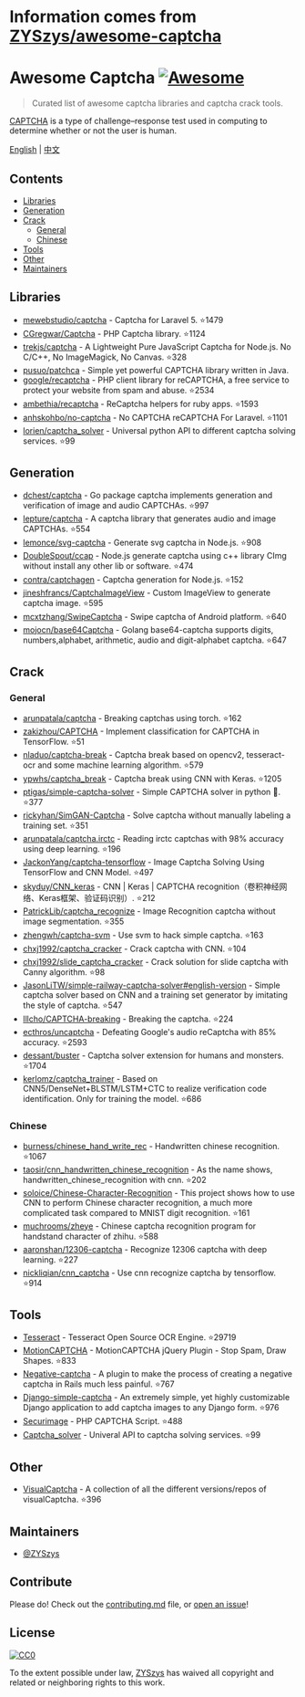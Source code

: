 # Information comes from [ZYSzys/awesome-captcha](https://github.com/ZYSzys/awesome-captcha)
# Awesome Captcha [![Awesome](https://awesome.re/badge.svg)](https://awesome.re)

> Curated list of awesome captcha libraries and captcha crack tools.

[CAPTCHA](https://en.wikipedia.org/wiki/CAPTCHA) is a type of challenge–response test used in computing to determine whether or not the user is human.


[English](README.md) | [中文](README-zh.md)

## Contents

- [Libraries](#libraries)
- [Generation](#generation)
- [Crack](#crack)
  - [General](#general)
  - [Chinese](#chinese)
- [Tools](#tools)
- [Other](#other)
- [Maintainers](#maintainers)


## Libraries

- [mewebstudio/captcha](https://github.com/mewebstudio/captcha) - Captcha for Laravel 5. :star:1479
- [CGregwar/Captcha](https://github.com/Gregwar/Captcha) - PHP Captcha library. :star:1124
- [trekjs/captcha](https://github.com/trekjs/captcha) - A Lightweight Pure JavaScript Captcha for Node.js. No C/C++, No ImageMagick, No Canvas. :star:328
- [pusuo/patchca](https://github.com/pusuo/patchca) - Simple yet powerful CAPTCHA library written in Java.
- [google/recaptcha](https://github.com/google/recaptcha) - PHP client library for reCAPTCHA, a free service to protect your website from spam and abuse. :star:2534
- [ambethia/recaptcha](https://github.com/ambethia/recaptcha) - ReCaptcha helpers for ruby apps. :star:1593
- [anhskohbo/no-captcha](https://github.com/anhskohbo/no-captcha) - No CAPTCHA reCAPTCHA For Laravel. :star:1101
- [lorien/captcha_solver](https://github.com/lorien/captcha_solver) - Universal python API to different captcha solving services. :star:99


## Generation
- [dchest/captcha](https://github.com/dchest/captcha) - Go package captcha implements generation and verification of image and audio CAPTCHAs. :star:997
- [lepture/captcha](https://github.com/lepture/captcha) - A captcha library that generates audio and image CAPTCHAs. :star:554
- [lemonce/svg-captcha](https://github.com/lemonce/svg-captcha) - Generate svg captcha in Node.js. :star:908
- [DoubleSpout/ccap](https://github.com/DoubleSpout/ccap) - Node.js generate captcha using c++ library CImg without install any other lib or software. :star:474
- [contra/captchagen](https://github.com/contra/captchagen) - Captcha generation for Node.js. :star:152
- [jineshfrancs/CaptchaImageView](https://github.com/jineshfrancs/CaptchaImageView) - Custom ImageView to generate captcha image. :star:595
- [mcxtzhang/SwipeCaptcha](https://github.com/mcxtzhang/SwipeCaptcha) - Swipe captcha of Android platform. :star:640
- [mojocn/base64Captcha](https://github.com/mojocn/base64Captcha) - Golang base64-captcha supports digits, numbers,alphabet, arithmetic, audio and digit-alphabet captcha. :star:647


## Crack

### General
- [arunpatala/captcha](https://github.com/arunpatala/captcha) - Breaking captchas using torch. :star:162
- [zakizhou/CAPTCHA](https://github.com/zakizhou/CAPTCHA) - Implement classification for CAPTCHA in TensorFlow. :star:51
- [nladuo/captcha-break](https://github.com/nladuo/captcha-break) - Captcha break based on opencv2, tesseract-ocr and some machine learning algorithm. :star:579
- [ypwhs/captcha_break](https://github.com/ypwhs/captcha_break) - Captcha break using CNN with Keras. :star:1205
- [ptigas/simple-captcha-solver](https://github.com/ptigas/simple-captcha-solver) - Simple CAPTCHA solver in python 🐍. :star:377
- [rickyhan/SimGAN-Captcha](https://github.com/rickyhan/SimGAN-Captcha) - Solve captcha without manually labeling a training set. :star:351
- [arunpatala/captcha.irctc](https://github.com/arunpatala/captcha.irctc) - Reading irctc captchas with 98% accuracy using deep learning. :star:196
- [JackonYang/captcha-tensorflow](https://github.com/JackonYang/captcha-tensorflow) - Image Captcha Solving Using TensorFlow and CNN Model. :star:497
- [skyduy/CNN_keras](https://github.com/skyduy/CNN_keras) - CNN | Keras | CAPTCHA recognition（卷积神经网络、Keras框架、验证码识别）. :star:212
- [PatrickLib/captcha_recognize](https://github.com/PatrickLib/captcha_recognize) - Image Recognition captcha without image segmentation. :star:355
- [zhengwh/captcha-svm](https://github.com/zhengwh/captcha-svm) - Use svm to hack simple captcha. :star:163
- [chxj1992/captcha_cracker](https://github.com/chxj1992/captcha_cracker) - Crack captcha with CNN. :star:104
- [chxj1992/slide_captcha_cracker](https://github.com/chxj1992/slide_captcha_cracker) - Crack solution for slide captcha with Canny algorithm. :star:98
- [JasonLiTW/simple-railway-captcha-solver#english-version](https://github.com/JasonLiTW/simple-railway-captcha-solver#english-version) - Simple captcha solver based on CNN and a training set generator by imitating the style of captcha. :star:547
- [lllcho/CAPTCHA-breaking](https://github.com/lllcho/CAPTCHA-breaking) - Breaking the captcha. :star:224
- [ecthros/uncaptcha](https://github.com/ecthros/uncaptcha) - Defeating Google's audio reCaptcha with 85% accuracy. :star:2593
- [dessant/buster](https://github.com/dessant/buster) - Captcha solver extension for humans and monsters. :star:1704
- [kerlomz/captcha_trainer](https://github.com/kerlomz/captcha_trainer) - Based on CNN5/DenseNet+BLSTM/LSTM+CTC to realize verification code identification. Only for training the model. :star:686

### Chinese
- [burness/chinese_hand_write_rec](https://github.com/burness/tensorflow-101/tree/master/chinese_hand_write_rec/src) - Handwritten chinese recognition. :star:1067
- [taosir/cnn_handwritten_chinese_recognition](https://github.com/taosir/cnn_handwritten_chinese_recognition) - As the name shows, handwritten_chinese_recognition with cnn. :star:202
- [soloice/Chinese-Character-Recognition](https://github.com/soloice/Chinese-Character-Recognition) - This project shows how to use CNN to perform Chinese character recognition, a much more complicated task compared to MNIST digit recognition. :star:161
- [muchrooms/zheye](https://github.com/muchrooms/zheye) - Chinese captcha recognition program for handstand character of zhihu. :star:588
- [aaronshan/12306-captcha](https://github.com/aaronshan/12306-captcha) - Recognize 12306 captcha with deep learning. :star:227
- [nickliqian/cnn_captcha](https://github.com/nickliqian/cnn_captcha) - Use cnn recognize captcha by tensorflow. :star:914


## Tools

- [Tesseract](https://github.com/tesseract-ocr/tesseract) - Tesseract Open Source OCR Engine. :star:29719
- [MotionCAPTCHA](https://github.com/wjcrowcroft/MotionCAPTCHA) - MotionCAPTCHA jQuery Plugin - Stop Spam, Draw Shapes. :star:833
- [Negative-captcha](https://github.com/subwindow/negative-captcha) - A plugin to make the process of creating a negative captcha in Rails much less painful. :star:767
- [Django-simple-captcha](https://github.com/mbi/django-simple-captcha) - An extremely simple, yet highly customizable Django application to add captcha images to any Django form. :star:976
- [Securimage](https://github.com/dapphp/securimage) - PHP CAPTCHA Script. :star:488
- [Captcha_solver](https://github.com/lorien/captcha_solver) - Univeral API to captcha solving services. :star:99


## Other

- [VisualCaptcha](https://github.com/emotionLoop/visualCaptcha) - A collection of all the different versions/repos of visualCaptcha. :star:396


## Maintainers

- [@ZYSzys](https://github.com/ZYSzys)


## Contribute

Please do! Check out the [contributing.md](contributing.md) file, or [open an issue](https://github.com/ZYSzys/awesome-captcha/issues/new)!


## License

[![CC0](http://mirrors.creativecommons.org/presskit/buttons/88x31/svg/cc-zero.svg)](https://creativecommons.org/publicdomain/zero/1.0/)

To the extent possible under law, [ZYSzys](https://github.com/ZYSzys) has waived all copyright and related or neighboring rights to this work.

